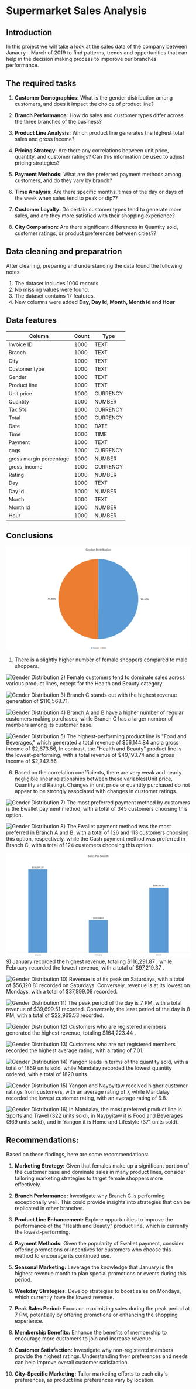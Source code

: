 # Supermarket Sales Analysis

## Introduction

In this project we will take a look at the sales data of the company between Janaury - March of 2019 to find patterns, trends and oppertunities that can help in the decision making process to imporove our branches performance.

## The required tasks

1) **Customer Demographics:** What is the gender distribution among customers, and does it impact the choice of product line?
 
2) **Branch Performance:** How do sales and customer types differ across the three branches of the business?

3) **Product Line Analysis:** Which product line generates the highest total sales and gross income?

4) **Pricing Strategy:** Are there any correlations between unit price, quantity, and customer ratings? Can this information be used to adjust pricing strategies?

5) **Payment Methods:** What are the preferred payment methods among customers, and do they vary by branch?

6) **Time Analysis:** Are there specific months, times of the day or days of the week when sales tend to peak or dip??

7) **Customer Loyalty:** Do certain customer types tend to generate more sales, and are they more satisfied with their shopping experience?

8) **City Comparison:** Are there significant differences in Quantity sold, customer ratings, or product preferences between cities??

## Data cleaning and preparatrion

After cleaning, preparing and understanding the data found the following notes

1) The dataset includes 1000 records.
2) No missing values were found.
3) The dataset contains 17 features.
4) New columns were added **Day, Day Id, Month, Month Id and Hour**

## Data features

| Column | Count | Type |
| ------ | ----- | ---- |
| Invoice ID | 1000 | TEXT |
| Branch | 1000 | TEXT |
| City | 1000 | TEXT |
| Customer type | 1000 | TEXT |
| Gender | 1000 | TEXT |
| Product line | 1000 | TEXT |
| Unit price | 1000 | CURRENCY |
| Quantity | 1000 | NUMBER |
| Tax 5% | 1000 | CURRENCY |
| Total | 1000 | CURRENCY |
| Date | 1000 | DATE |
| Time | 1000 | TIME |
| Payment | 1000 | TEXT |
| cogs | 1000 | CURRENCY | 
| gross margin percentage | 1000 | NUMBER |
| gross_income | 1000 | CURRENCY |
| Rating | 1000 | NUMBER |
| Day | 1000 | TEXT |
| Day Id | 1000 | NUMBER |
| Month | 1000 | TEXT |
| Month Id | 1000 | NUMBER |
| Hour | 1000 | NUMBER |

## Conclusions

![Gender Distribution](https://github.com/ahadel943/supermarket_sales_analysis/blob/main/assets/gender_distribution.jpg)
1) There is a slightly higher number of female shoppers compared to male shoppers.

![Gender Distribution]([https://github.com/ahadel943/supermarket_sales_analysis/blob/main/assets/gender_distribution.jpg](https://github.com/ahadel943/supermarket_sales_analysis/blob/main/assets/gender_distribution_per_product_line.jpg))
2) Female customers tend to dominate sales across various product lines, except for the Health and Beauty category.

![Gender Distribution]([https://github.com/ahadel943/supermarket_sales_analysis/blob/main/assets/gender_distribution.jpg](https://github.com/ahadel943/supermarket_sales_analysis/blob/main/assets/total_sales_per_branch.jpg))
3) Branch C stands out with the highest revenue generation of $110,568.71.

![Gender Distribution]([https://github.com/ahadel943/supermarket_sales_analysis/blob/main/assets/gender_distribution.jpg](https://github.com/ahadel943/supermarket_sales_analysis/blob/main/assets/customer_type_per_branch.jpg))
4) Branch A and B have a higher number of regular customers making purchases, while Branch C has a larger number of members among its customer base.

![Gender Distribution]([https://github.com/ahadel943/supermarket_sales_analysis/blob/main/assets/gender_distribution.jpg](https://github.com/ahadel943/supermarket_sales_analysis/blob/main/assets/total_sales_per_product_line.jpg))
5) The highest-performing product line is "Food and Beverages," which generated a total revenue of $56,144.84 and a gross income of $2,673.56, In contrast, the "Health and Beauty" product line is the lowest-performing, with a total revenue of $49,193.74 and a gross income of $2,342.56 .

6) Based on the correlation coefficients, there are very weak and nearly negligible linear relationships between these variables(Unit price, Quantity and Rating). Changes in unit price or quantity purchased do not appear to be strongly associated with changes in customer ratings.

![Gender Distribution]([https://github.com/ahadel943/supermarket_sales_analysis/blob/main/assets/gender_distribution.jpg](https://github.com/ahadel943/supermarket_sales_analysis/blob/main/assets/customer_per_payment_methodjpg.jpg))
7) The most preferred payment method by customers is the Ewallet payment method, with a total of 345 customers choosing this option.

![Gender Distribution]([https://github.com/ahadel943/supermarket_sales_analysis/blob/main/assets/gender_distribution.jpg](https://github.com/ahadel943/supermarket_sales_analysis/blob/main/assets/payment_method_per_branch.jpg))
8) The Ewallet payment method was the most preferred in Branch A and B, with a total of 126 and 113 customers choosing this option, respectively, while the Cash payment method was preferred in Branch C, with a total of 124 customers choosing this option.

![Gender Distribution](https://github.com/ahadel943/supermarket_sales_analysis/blob/main/assets/sales_per_month.jpg)
9) January recorded the highest revenue, totaling $116,291.87 , while February recorded the lowest revenue, with a total of $97,219.37 .

![Gender Distribution]([https://github.com/ahadel943/supermarket_sales_analysis/blob/main/assets/sales_per_month.jpg](https://github.com/ahadel943/supermarket_sales_analysis/blob/main/assets/sales_per_day.jpg))
10) Revenue is at its peak on Saturdays, with a total of $56,120.81  recorded on Saturdays. Conversely, revenue is at its lowest on Mondays, with a total of $37,899.08 recorded.

![Gender Distribution]([https://github.com/ahadel943/supermarket_sales_analysis/blob/main/assets/sales_per_month.jpg](https://github.com/ahadel943/supermarket_sales_analysis/blob/main/assets/sales_by_time_of_day.jpg))
11) The peak period of the day is 7 PM, with a total revenue of $39,699.51 recorded. Conversely, the least period of the day is 8 PM, with a total of $22,969.53 recorded.

![Gender Distribution]([https://github.com/ahadel943/supermarket_sales_analysis/blob/main/assets/sales_per_month.jpg](https://github.com/ahadel943/supermarket_sales_analysis/blob/main/assets/sales_by_customer_type.jpg))
12) Customers who are registered members generated the highest revenue, totaling $164,223.44 .

![Gender Distribution]([https://github.com/ahadel943/supermarket_sales_analysis/blob/main/assets/sales_per_month.jpg](https://github.com/ahadel943/supermarket_sales_analysis/blob/main/assets/avg_rating_per_cutomer_type.jpg))
13) Customers who are not registered members recorded the highest average rating, with a rating of 7.01.

![Gender Distribution]([https://github.com/ahadel943/supermarket_sales_analysis/blob/main/assets/sales_per_month.jpg](https://github.com/ahadel943/supermarket_sales_analysis/blob/main/assets/quantities_sold_per_city.jpg))
14) Yangon leads in terms of the quantity sold, with a total of 1859 units sold, while Mandalay recorded the lowest quantity ordered, with a total of 1820 units.

![Gender Distribution]([https://github.com/ahadel943/supermarket_sales_analysis/blob/main/assets/sales_per_month.jpg](https://github.com/ahadel943/supermarket_sales_analysis/blob/main/assets/avg_rating_per_city.jpg))
15) Yangon and Naypyitaw received higher customer ratings from customers, with an average rating of 7, while Mandalay recorded the lowest customer rating, with an average rating of 6.8.

![Gender Distribution]([https://github.com/ahadel943/supermarket_sales_analysis/blob/main/assets/sales_per_month.jpg](https://github.com/ahadel943/supermarket_sales_analysis/blob/main/assets/product_preference_per_city.jpg))
16) In Mandalay, the most preferred product line is Sports and Travel (322 units sold), in Naypyitaw it is Food and Beverages (369 units  sold), and in Yangon it is Home and Lifestyle (371 units sold).

## Recommendations:

Based on these findings, here are some recommendations:

1) **Marketing Strategy:** Given that females make up a significant portion of the customer base and dominate sales in many product lines, consider tailoring marketing strategies to target female shoppers more effectively.

2) **Branch Performance:** Investigate why Branch C is performing exceptionally well. This could provide insights into strategies that can be replicated in other branches.

3) **Product Line Enhancement:** Explore opportunities to improve the performance of the "Health and Beauty" product line, which is currently the lowest-performing.

4) **Payment Methods:** Given the popularity of Ewallet payment, consider offering promotions or incentives for customers who choose this method to encourage its continued use.

5) **Seasonal Marketing:** Leverage the knowledge that January is the highest revenue month to plan special promotions or events during this period.

6) **Weekday Strategies:** Develop strategies to boost sales on Mondays, which currently have the lowest revenue.

7) **Peak Sales Period:** Focus on maximizing sales during the peak period at 7 PM, potentially by offering promotions or enhancing the shopping experience.

8) **Membership Benefits:** Enhance the benefits of membership to encourage more customers to join and increase revenue.

9) **Customer Satisfaction:** Investigate why non-registered members provide the highest ratings. Understanding their preferences and needs can help improve overall customer satisfaction.

10) **City-Specific Marketing:** Tailor marketing efforts to each city's preferences, as product line preferences vary by location.
